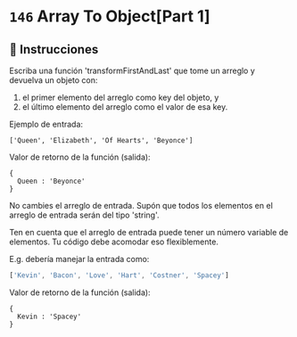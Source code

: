 # `146` Array To Object[Part 1]

## 📝 Instrucciones

Escriba una función 'transformFirstAndLast' que tome un arreglo y devuelva un objeto con:

1) el primer elemento del arreglo como key del objeto, y
2) el último elemento del arreglo como el valor de esa key.

 Ejemplo de entrada:

 ```Js
['Queen', 'Elizabeth', 'Of Hearts', 'Beyonce']
```

Valor de retorno de la función (salida):

```Js
{
  Queen : 'Beyonce'
}
```

 No cambies el arreglo de entrada. Supón que todos los elementos en el arreglo de entrada serán del tipo 'string'.

Ten en cuenta que el arreglo de entrada puede tener un número variable de elementos. Tu código debe acomodar eso flexiblemente.

E.g. debería manejar la entrada como:

```js
['Kevin', 'Bacon', 'Love', 'Hart', 'Costner', 'Spacey']
```

Valor de retorno de la función (salida):

```Js
{
  Kevin : 'Spacey'
}
```